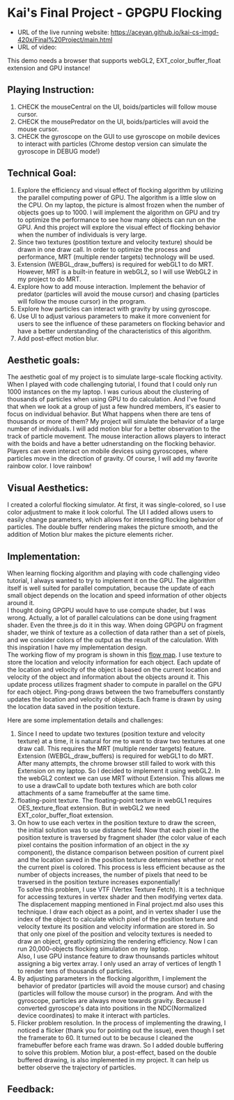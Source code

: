 # Kai's Final Project - GPGPU Flocking
- URL of the live running website: https://aceyan.github.io/kai-cs-imgd-420x/Final%20Project/main.html
- URL of video: 

This demo needs a browser that supports webGL2, EXT_color_buffer_float extension and GPU instance!

## Playing Instruction: 
1. CHECK the mouseCentral on the UI, boids/particles will follow mouse cursor.
2. CHECK the mousePredator on the UI,  boids/particles will avoid the mouse cursor.
3. CHECK the gyroscope on the GUI to use gyroscope on mobile devices to interact with particles (Chrome destop version can simulate the gyroscope in DEBUG mode!)

## Technical Goal: 
1. Explore the efficiency and visual effect of flocking algorithm by utilizing the parallel computing power of GPU. The algorithm is a little slow on the CPU. On my laptop, the picture is almost frozen when the number of objects goes up to 1000. I will implement the algorithm on GPU and try to optimize the performance to see how many objects can run on the GPU. And this project will explore the visual effect of flocking behavior when the number of individuals is very large.
2. Since two textures (postition texture and velocity texture) should be drawn in one draw call. In order to optimize the process and performance, MRT (multiple render targets) technology will be used.
3. Extension (WEBGL_draw_buffers) is required for webGL1 to do MRT. However, MRT is a built-in feature in webGL2, so I will use WebGL2 in my project to do MRT.
4. Explore how to add mouse interaction. Implement the behavior of predator (particles will avoid the mouse cursor) and chasing (particles will follow the mouse cursor) in the program.
5. Explore how particles can interact with gravity by using gyroscope.
6. Use UI to adjust various parameters to make it more convenient for users to see the influence of these parameters on flocking behavior and have a better understanding of the characteristics of this algorithm.
7. Add post-effect motion blur.

## Aesthetic goals:
The aesthetic goal of my project is to simulate large-scale flocking activity. When I played with code challenging tutorial, I found that I could only run 1000 instances on the my laptop. I was curious about the clustering of thousands of particles when using GPU to do calculation. And I've found that when we look at a group of just a few hundred members, it's easier to focus on individual behavior. But What happens when there are tens of thousands or more of them? My project will simulate the behavior of a large number of individuals. I will add motion blur for a better observation to the track of particle movement. The mouse interaction allows players to interact with the boids and have a better udnerstanding on the flocking behavior. Players can even interact on mobile devices using gyroscopes, where particles move in the direction of gravity. Of course, I will add my favorite rainbow color. I love rainbow!

## Visual Aesthetics:
I created a colorful flocking simulator. At first, it was single-colored, so I use color adjustment to make it look colorful. The UI I added allows users to easily change parameters, which allows for interesting flocking behavior of particles. The double buffer rendering makes the picture smooth, and the addition of Motion blur makes the picture elements richer.

## Implementation:
When learning flocking algorithm and playing with code challenging video tutorial, I always wanted to try to implement it on the GPU. The algorithm itself is well suited for parallel computation, because the update of each small object depends on the location and speed information of other objects around it.   
I thought doing GPGPU would have to use compute shader, but I was wrong. Actually, a lot of parallel calculations can be done using fragment shader. Even the three.js do it in this way. When doing GPGPU on fragment shader, we think of texture as a collection of data rather than a set of pixels, and we consider colors of the output as the result of the calculation. With this inspiration I have my implementation design.  
The working flow of my program is shown in this [flow map](./flowMap/flowMap.png). I use texture to store the location and velocity information for each object. Each update of the location and velocity of the object is based on the current location and velocity of the object and information about the objects around it. This update process utilizes fragment shader to compute in parallel on the GPU for each object. Ping-pong draws between the two framebuffers constantly updates the location and velocity of objects. Each frame is drawn by using the location data saved in the position texture.   

Here are some implementation details and challenges:
1. Since I need to update two textures (position texture and velocity texture) at a time, it is natural for me to want to draw two textures at one draw call. This requires the MRT (multiple render targets) feature. Extension (WEBGL_draw_buffers) is required for webGL1 to do MRT. After many attempts, the chrome browser still failed to work with this Extension on my laptop. So I decided to implement it using webGL2. In the webGL2 context we can use MRT without Extension. This allows me to use a drawCall to update both textures which are both color attachments of a same framebuffer at the same time.
2. floating-point texture. The floating-point texture in webGL1 requires OES_texture_float extension. But in webGL2 we need EXT_color_buffer_float extension.
3. On how to use each vertex in the position texture to draw the screen, the initial solution was to use distance field. Now that each pixel in the position texture is traversed by fragment shader (the color value of each pixel contains the position information of an object in the xy component), the distance comparison between position of current pixel and the location saved in the position texture determines whether or not the current pixel is colored. This process is less efficient because as the number of objects increases, the number of pixels that need to be traversed in the position texture increases exponentially!  
To solve this problem, I use VTF (Vertex Texture Fetch). It is a technique for accessing textures in vertex shader and then modifying vertex data. The displacement mapping mentioned in Final project.md also uses this technique. I draw each object as a point, and in vertex shader I use the index of the object to calculate which pixel of the position texture and velocity texture its position and velocity information are stored in. So that only one pixel of the position and velocity textures is needed to draw an object, greatly optimizing the rendering efficiency. Now I can run 20,000-objects flocking simulation on my laptop.    
Also, I use GPU instance feature to draw thounsands particles whitout assigning a big vertex array. I only used an array of vertices of length 1 to render tens of thousands of particles.
4. By adjusting parameters in the flocking algorithm, I implement the behavior of predator (particles will avoid the mouse cursor) and chasing (particles will follow the mouse cursor) in the program. And with the gyroscope, particles are always move towards gravity. Because I converted gyroscope's data into positions in the NDC(Normalized device coordinates) to make it interact with particles.
5. Flicker problem resolution. In the process of implementing the drawing, I noticed a flicker (thank you for pointing out the issue), even though I set the framerate to 60. It turned out to be because I cleaned the framebuffer before each frame was drawn. So I added double buffering to solve this problem. Motion blur, a post-effect, based on the double buffered drawing, is also implemented in my project. It can help us better observe the trajectory of particles.

## Feedback:
